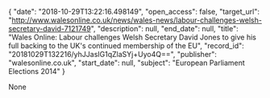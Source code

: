 {
  "date": "2018-10-29T13:22:16.498149", 
  "open_access": false, 
  "target_url": "http://www.walesonline.co.uk/news/wales-news/labour-challenges-welsh-secretary-david-7121749", 
  "description": null, 
  "end_date": null, 
  "title": "Wales Online: Labour challenges Welsh Secretary David Jones to give his full backing to the UK's continued membership of the EU", 
  "record_id": "20181029T132216/yhJJasIG1qZlaSYj+Uyo4Q==", 
  "publisher": "walesonline.co.uk", 
  "start_date": null, 
  "subject": "European Parliament Elections 2014"
}

None